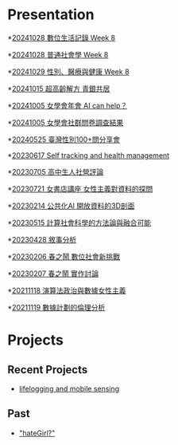 # Presentation
*[20241028 數位生活記錄 Week 8](https://docs.google.com/presentation/d/e/2PACX-1vRm4SLBftSeCg4DM4Q15mmxjKRgL36iyQVWIaoxcW99xqSU8W7QsiaGTSPmKsqh5uUGgK-zjzL6xr7d/pub?start=false&loop=false&delayms=3000)

*[20241028 普通社會學 Week 8]()

*[20241029 性別、醫療與健康 Week 8]()

*[20241015 超高齡解方 青銀共居]()

*[20241005 女學會年會 AI can help？]()

*[20241005 女學會社群問卷調查結果]()

*[20240525 臺灣性別100+問分享會]()

*[20230617 Self tracking and health management]()

*[20230705 高中生人社營評論]()

*[20230721 女書店講座 女性主義對資料的探問]()

*[20230214 公共化AI 開放資料的3D剖面]()

*[20230515 計算社會科學的方法論與融合可能]()

*[20230428 敘事分析]()

*[20230206 春之鬧 數位社會新挑戰]()

*[20230207 春之鬧 實作討論]()


*[20211118 演算法政治與數據女性主義]()

*[20211119 數據計劃的倫理分析]()


# Projects

## Recent Projects
* [lifelogging and mobile sensing]()

## Past
* ["hateGirl?"]()

